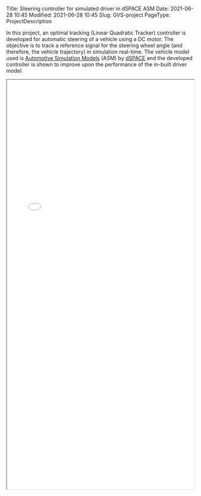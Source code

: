 Title: Steering controller for simulated driver in dSPACE ASM
Date: 2021-06-28 10:45
Modified: 2021-06-28 10:45
Slug: GVS-project
PageType: ProjectDescription

In this project, an optimal tracking (Linear Quadratic Tracker) controller is developed for automatic steering of a vehicle using a DC motor. 
The objective is to track a reference signal for the steering wheel angle (and therefore, the vehicle trajectory) in simulation real-time. 
The vehicle model used is [Automotive Simulation Models](https://www.dspace.com/en/inc/home/products/sw/automotive_simulation_models.cfm) (ASM) by [dSPACE](https://www.dspace.com/en/inc/home.cfm) and the developed controller is shown to improve upon the performance of the in-built driver model.

<iframe src="../documents/GVS_TermReport_Website.pdf#toolbar=0" width="100%" height="1100px"></iframe>
